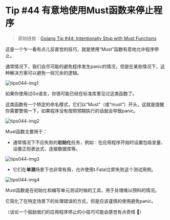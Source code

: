 # Tip #44 有意地使用Must函数来停止程序

>  原始链接：[Golang Tip #44: Intentionally Stop with Must Functions](https://twitter.com/func25/status/1766442686624784496)
>

这是一个乍一看有点儿反直觉的技巧，就是使用“Must”函数有意地允许程序停止。

通常情况下，我们会尽可能的避免程序发生panic的情况，但是在某些情况下，这种解决方案可以避免一些冗余的逻辑。

![tips044-img1](./images/044/tips044-img1.png)

如果你使用过Go语言，你很可能已经在标准库里见过这类函数了。

这类函数有一个特定的命名模式，它们以“Must”（或“must”）开头，这就是提醒你需要警惕一下，如果程序没有按照预期执行的话就会导致panic。

![tips044-img2](./images/044/tips044-img2.png)

Must函数主要用于：

- 通常情况下不应失败的**初始化**任务，例如：在应用程序开始时设置包级变量、设置正则表达式、连接数据库等。

![tips044-img3](./images/044/tips044-img3.png)

- 它们在**单测**场景下也非常有用，允许使用t.Fatal立即失败这个测试用例。

![tips044-img4](./images/044/tips044-img4.png)

Must函数是在初始化和编写单元测试时候的工具，用于处理难以预料的情况。

它简化了在特定场景下的处理错误的方式，但是应该谨慎的使用避免panic。

（谈论一个鼓励我们的应用程序停止的小技巧可能会感觉有点奇怪 😬）